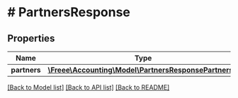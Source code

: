 # # PartnersResponse

## Properties

Name | Type | Description | Notes
------------ | ------------- | ------------- | -------------
**partners** | [**\Freee\Accounting\Model\PartnersResponsePartners[]**](PartnersResponsePartners.md) |  |

[[Back to Model list]](../../README.md#models) [[Back to API list]](../../README.md#endpoints) [[Back to README]](../../README.md)
